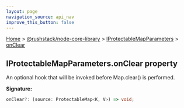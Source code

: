 ```yaml
---
layout: page
navigation_source: api_nav
improve_this_button: false
---
```



[Home](./index.md) &gt; [@rushstack/node-core-library](./node-core-library.md) &gt; [IProtectableMapParameters](./node-core-library.iprotectablemapparameters.md) &gt; [onClear](./node-core-library.iprotectablemapparameters.onclear.md)

## IProtectableMapParameters.onClear property

An optional hook that will be invoked before Map.clear() is performed.

<b>Signature:</b>

```typescript
onClear?: (source: ProtectableMap<K, V>) => void;
```

